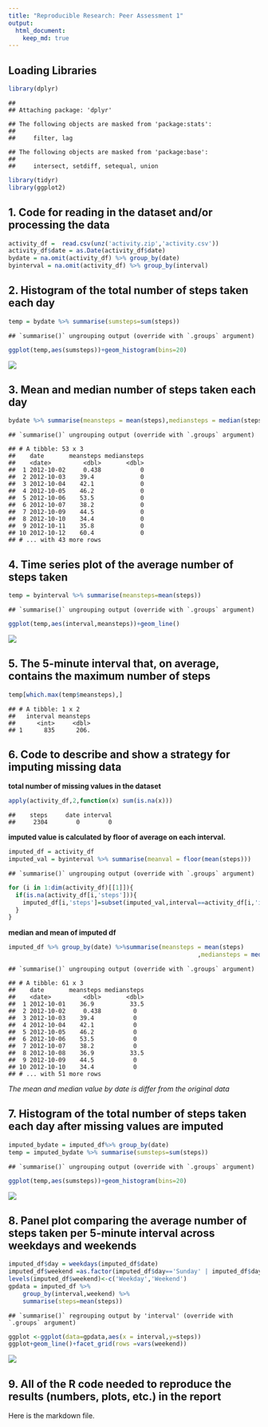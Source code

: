 ```yaml
---
title: "Reproducible Research: Peer Assessment 1"
output: 
  html_document:
    keep_md: true
---
```

## Loading Libraries

```r
library(dplyr)
```

```
## 
## Attaching package: 'dplyr'
```

```
## The following objects are masked from 'package:stats':
## 
##     filter, lag
```

```
## The following objects are masked from 'package:base':
## 
##     intersect, setdiff, setequal, union
```

```r
library(tidyr)
library(ggplot2)
```
## 1. Code for reading in the dataset and/or processing the data


```r
activity_df =  read.csv(unz('activity.zip','activity.csv'))
activity_df$date = as.Date(activity_df$date)
bydate = na.omit(activity_df) %>% group_by(date)
byinterval = na.omit(activity_df) %>% group_by(interval)
```
## 2. Histogram of the total number of steps taken each day

```r
temp = bydate %>% summarise(sumsteps=sum(steps))
```

```
## `summarise()` ungrouping output (override with `.groups` argument)
```

```r
ggplot(temp,aes(sumsteps))+geom_histogram(bins=20)
```

![](PA1_template_files/figure-html/unnamed-chunk-3-1.png)<!-- -->
## 3. Mean and median number of steps taken each day

```r
bydate %>% summarise(meansteps = mean(steps),mediansteps = median(steps))
```

```
## `summarise()` ungrouping output (override with `.groups` argument)
```

```
## # A tibble: 53 x 3
##    date       meansteps mediansteps
##    <date>         <dbl>       <dbl>
##  1 2012-10-02     0.438           0
##  2 2012-10-03    39.4             0
##  3 2012-10-04    42.1             0
##  4 2012-10-05    46.2             0
##  5 2012-10-06    53.5             0
##  6 2012-10-07    38.2             0
##  7 2012-10-09    44.5             0
##  8 2012-10-10    34.4             0
##  9 2012-10-11    35.8             0
## 10 2012-10-12    60.4             0
## # ... with 43 more rows
```
## 4. Time series plot of the average number of steps taken

```r
temp = byinterval %>% summarise(meansteps=mean(steps))
```

```
## `summarise()` ungrouping output (override with `.groups` argument)
```

```r
ggplot(temp,aes(interval,meansteps))+geom_line()
```

![](PA1_template_files/figure-html/unnamed-chunk-5-1.png)<!-- -->

## 5. The 5-minute interval that, on average, contains the maximum number of steps


```r
temp[which.max(temp$meansteps),]
```

```
## # A tibble: 1 x 2
##   interval meansteps
##      <int>     <dbl>
## 1      835      206.
```
## 6. Code to describe and show a strategy for imputing missing data

**total number of missing values in the dataset**

```r
apply(activity_df,2,function(x) sum(is.na(x)))
```

```
##    steps     date interval 
##     2304        0        0
```

**imputed value is calculated by floor of average on each interval.**

```r
imputed_df = activity_df
imputed_val = byinterval %>% summarise(meanval = floor(mean(steps)))
```

```
## `summarise()` ungrouping output (override with `.groups` argument)
```

```r
for (i in 1:dim(activity_df)[[1]]){
  if(is.na(activity_df[i,'steps'])){
    imputed_df[i,'steps']=subset(imputed_val,interval==activity_df[i,'interval'])$meanval
  }
}
```

**median and mean of imputed df**

```r
imputed_df %>% group_by(date) %>%summarise(meansteps = mean(steps)
                                                     ,mediansteps = median(steps))
```

```
## `summarise()` ungrouping output (override with `.groups` argument)
```

```
## # A tibble: 61 x 3
##    date       meansteps mediansteps
##    <date>         <dbl>       <dbl>
##  1 2012-10-01    36.9          33.5
##  2 2012-10-02     0.438         0  
##  3 2012-10-03    39.4           0  
##  4 2012-10-04    42.1           0  
##  5 2012-10-05    46.2           0  
##  6 2012-10-06    53.5           0  
##  7 2012-10-07    38.2           0  
##  8 2012-10-08    36.9          33.5
##  9 2012-10-09    44.5           0  
## 10 2012-10-10    34.4           0  
## # ... with 51 more rows
```
*The mean and median value by date is differ from the original data*

## 7. Histogram of the total number of steps taken each day after missing values are imputed

```r
imputed_bydate = imputed_df%>% group_by(date)
temp = imputed_bydate %>% summarise(sumsteps=sum(steps))
```

```
## `summarise()` ungrouping output (override with `.groups` argument)
```

```r
ggplot(temp,aes(sumsteps))+geom_histogram(bins=20)
```

![](PA1_template_files/figure-html/unnamed-chunk-10-1.png)<!-- -->

## 8. Panel plot comparing the average number of steps taken per 5-minute interval across weekdays and weekends

```r
imputed_df$day = weekdays(imputed_df$date)
imputed_df$weekend =as.factor(imputed_df$day=='Sunday' | imputed_df$day=='Saturday')
levels(imputed_df$weekend)<-c('Weekday','Weekend')
gpdata = imputed_df %>%
    group_by(interval,weekend) %>% 
    summarise(steps=mean(steps))
```

```
## `summarise()` regrouping output by 'interval' (override with `.groups` argument)
```

```r
ggplot <-ggplot(data=gpdata,aes(x = interval,y=steps))
ggplot+geom_line()+facet_grid(rows =vars(weekend))
```

![](PA1_template_files/figure-html/unnamed-chunk-11-1.png)<!-- -->

## 9. All of the R code needed to reproduce the results (numbers, plots, etc.) in the report
Here is the markdown file.

